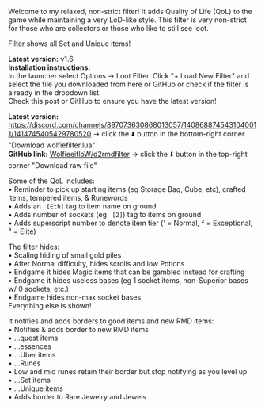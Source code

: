 Welcome to my relaxed, non-strict filter! It adds Quality of Life (QoL) to the game while maintaining a very LoD-like style. This filter is very non-strict for those who are collectors or those who like to still see loot.

Filter shows all Set and Unique items!

**Latest version:** v1.6  
**Installation instructions:**  
In the launcher select Options -> Loot Filter. Click "+ Load New Filter" and select the file you downloaded from here or GitHub or check if the filter is already in the dropdown list.  
Check this post or GitHub to ensure you have the latest version!

**Latest version:** https://discord.com/channels/897073630868013057/1408688745431040011/1414745405429780520 -> click the :arrow_down: button in the bottom-right corner "Download wolfiefilter.lua"  
**GitHub link:** [WolfieeifloW/d2rmdfilter](<https://github.com/WolfieeifloW/d2rmdfilter/blob/main/wolfiefilter.lua>) -> click the :arrow_down: button in the top-right corner "Download raw file"

Some of the QoL includes:  
• Reminder to pick up starting items (eg Storage Bag, Cube, etc), crafted items, tempered items, & Runewords  
• Adds an ` [Eth]` tag to item name on ground  
• Adds number of sockets (eg ` [2]`) tag to items on ground  
• Adds superscript number to denote item tier (¹ = Normal, ² = Exceptional, ³ = Elite)

The filter hides:  
• Scaling hiding of small gold piles  
• After Normal difficulty, hides scrolls and low Potions  
• Endgame it hides Magic items that can be gambled instead for crafting  
• Endgame it hides useless bases (eg 1 socket items, non-Superior bases w/ 0 sockets, etc.)  
• Endgame hides non-max socket bases  
Everything else is shown!

It notifies and adds borders to good items and new RMD items:  
• Notifies & adds border to new RMD items  
• ...quest items  
• ...essences  
• ...Uber items  
• ...Runes  
    • Low and mid runes retain their border but stop notifying as you level up  
• ...Set items  
• ...Unique items  
• Adds border to Rare Jewelry and Jewels
